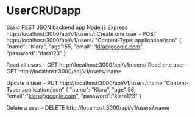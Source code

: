 # UserCRUDapp
Basic REST JSON backend app Node.js Express
http://localhost:3000/api/v1/users/:
Create one user - POST http://localhost:3000/api/v1/users/
"Content-Type: application/json"
{
	"name": "Klara",
	"age":55,
	"email":"klra@google.com",
	"password":"dara123"
	}

Read all users - GET  http://localhost:3000/api/v1/users/
Read one user -  GET  http://localhost:3000/api/v1/users/:name

Update a user -  PUT  http://localhost:3000/api/v1/users/:name
"Content-Type: application/json"
{
	"name": "Klara",
	"age":56,
	"email":"klara@google.com",
	"password":"klara123"
	}
  
Delete a user -  DELETE http://localhost:3000/api/v1/users/:name
 
